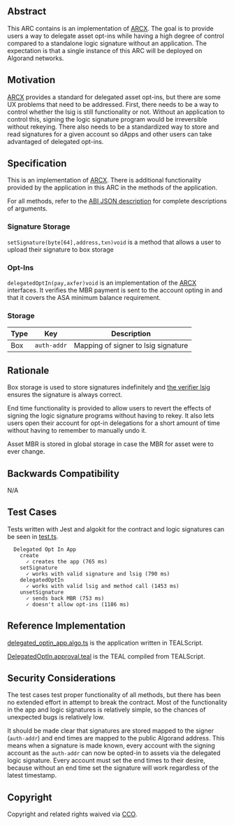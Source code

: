 ## Abstract
This ARC contains is an implementation of [ARCX](https://github.com/algorandfoundation/ARCs/pull/229). The goal is to provide users a way to delegate asset opt-ins while having a high degree of control compared to a standalone logic signature without an application. The expectation is that a single instance of this ARC will be deployed on Algorand networks. 

## Motivation
[ARCX](https://github.com/algorandfoundation/ARCs/pull/229) provides a standard for delegated asset opt-ins, but there are some UX problems that need to be addressed. First, there needs to be a way to control whether the lsig is still functionality or not. Without an application to control this, signing the logic signature program would be irreversible without rekeying. There also needs to be a standardized way to store and read signatures for a given account so dApps and other users can take advantaged of delegated opt-ins.

## Specification
This is an implementation of [ARCX](https://github.com/algorandfoundation/ARCs/pull/229). There is additional functionality provided by the application in this ARC in the methods of the application.

For all methods, refer to the [ABI JSON description](./contracts/artifacts/DelegatedOptIn.abi.json) for complete descriptions of arguments.

### Signature Storage

`setSignature(byte[64],address,txn)void` is a method that allows a user to upload their signature to box storage


### Opt-Ins

`delegatedOptIn(pay,axfer)void` is an implementation of the [ARCX](https://github.com/algorandfoundation/ARCs/pull/229) interfaces. It verifies the MBR payment is sent to the account opting in and that it covers the ASA minimum balance requirement.

### Storage

| Type | Key | Description |
| ---- | --- | ----------- |
| Box | `auth-addr` | Mapping of signer to lsig signature |

## Rationale
Box storage is used to store signatures indefinitely and [the verifier lsig](./contracts/verifier_lsig.teal) ensures the signature is always correct.

End time functionality is provided to allow users to revert the effects of signing the logic signature programs without having to rekey. It also lets users open their account for opt-in delegations for a short amount of time without having to remember to manually undo it.

Asset MBR is stored in global storage in case the MBR for asset were to ever change.

## Backwards Compatibility
N/A

## Test Cases
Tests written with Jest and algokit for the contract and logic signatures can be seen in [test.ts](./tests/test.ts).

```
  Delegated Opt In App
    create
      ✓ creates the app (765 ms)
    setSignature
      ✓ works with valid signature and lsig (790 ms)
    delegatedOptIn
      ✓ works with valid lsig and method call (1453 ms)
    unsetSignature
      ✓ sends back MBR (753 ms)
      ✓ doesn't allow opt-ins (1186 ms)
```

## Reference Implementation
[delegated_optin_app.algo.ts](./contracts/delegated_optin_app.algo.ts) is the application written in TEALScript.

[DelegatedOptIn.approval.teal](./contracts/artifacts/DelegatedOptIn.approval.teal) is the TEAL compiled from TEALScript.

## Security Considerations

The test cases test proper functionality of all methods, but there has been no extended effort in attempt to break the contract. Most of the functionality in the app and logic signatures is relatively simple, so the chances of unexpected bugs is relatively low.

It should be made clear that signatures are stored mapped to the signer (`auth-addr`) and end times are mapped to the public Algorand address. This means when a signature is made known, every account with the signing account as the `auth-addr` can now be opted-in to assets via the delegated logic signature. Every account must set the end times to their desire, because without an end time set the signature will work regardless of the latest timestamp.

## Copyright
Copyright and related rights waived via <a href="https://creativecommons.org/publicdomain/zero/1.0/">CCO</a>.
